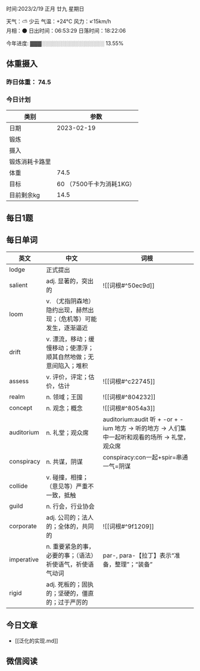 

时间:2023/2/19 正月 廿九 星期日

天气：⛅️  少云 气温：+24°C 风力：↙15km/h  
月相：🌑 日出时间：06:53:29 日落时间：18:22:06

今年进度: ▓▓▓░░░░░░░░░░░░░░░░░ 13.55%

## 体重摄入

### 昨日体重： 74.5
### 今日计划
| 类别           | 参数                    |
| -------------- | ----------------------- |
| 日期           | 2023-02-19               |
| 锻炼           |               |
| 摄入           |  |
| 锻炼消耗卡路里 | |
| 体重           |   74.5                     |
| 目标           | 60      （7500千卡为消耗1KG）                |
| 目前剩余kg               |   14.5                       |

## 每日1题



## 每日单词

| 英文       | 中文                                                              | 词根                                                                                            |
| ---------- | ----------------------------------------------------------------- | ----------------------------------------------------------------------------------------------- |
| lodge      | 正式提出                                                          |                                                                                                 |
| salient    | adj. 显著的，突出的                                               | ![[词根#^50ec9d]]                                                                               |
| loom       | v. （尤指阴森地）隐约出现，赫然出现；（危机等）可能发生，逐渐逼近 |                                                                                                 |
| drift      | v. 漂流，移动；缓慢移动；使漂浮；顺其自然地做；无意间陷入；堆积   |                                                                                                 |
| assess     | v. 评价，评定；估价，估计                                         | ![[词根#^c22745]]                                                                               |
| realm      | n. 领域；王国                                                     | ![[词根#^804232]]                                                                               |
| concept    | n. 观念；概念                                                     | ![[词根#^8054a3]]                                                                               |
| auditorium | n. 礼堂；观众席                                                   | auditorium:audit 听 + -or + -ium 地方 -> 听的地方 -> 人们集中一起听和观看的场所 -> 礼堂，观众席 |
| conspiracy | n. 共谋，阴谋                                                     | conspiracy:con一起+spir=串通一气=阴谋                                                           |
| collide    | v. 碰撞，相撞；（意见等）严重不一致，抵触                         |                                                                                                 |
| guild      | n. 行会，行业协会                                                 |                                                                                                 |
| corporate  | adj. 公司的；法人的；全体的，共同的                               | ![[词根#^9f1209]]                                                                               |
| imperative | n. 重要紧急的事，必要的事；（语法）祈使语气，祈使语气动词         |par-, para-【拉丁】表示“准备，整理”；“装备”                                                                                                 |
| rigid      | adj. 死板的；固执的；坚硬的，僵直的；过于严厉的                   |                                                                                                 |


## 今日文章

- [[泛化的实现.md]]


## 微信阅读

<!-- start of weread -->

<!-- end of weread -->
